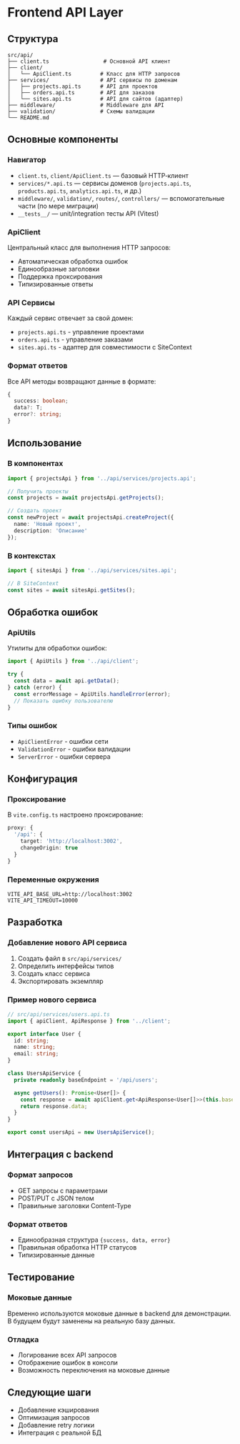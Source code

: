 # Frontend API Layer

## Структура

```
src/api/
├── client.ts                 # Основной API клиент
├── client/
│   └── ApiClient.ts         # Класс для HTTP запросов
├── services/                # API сервисы по доменам
│   ├── projects.api.ts      # API для проектов
│   ├── orders.api.ts        # API для заказов
│   └── sites.api.ts         # API для сайтов (адаптер)
├── middleware/              # Middleware для API
├── validation/              # Схемы валидации
└── README.md
```

## Основные компоненты

### Навигатор
- `client.ts`, `client/ApiClient.ts` — базовый HTTP‑клиент
- `services/*.api.ts` — сервисы доменов (`projects.api.ts`, `products.api.ts`, `analytics.api.ts`, и др.)
- `middleware/`, `validation/`, `routes/`, `controllers/` — вспомогательные части (по мере миграции)
- `__tests__/` — unit/integration тесты API (Vitest)

### ApiClient
Центральный класс для выполнения HTTP запросов:
- Автоматическая обработка ошибок
- Единообразные заголовки
- Поддержка проксирования
- Типизированные ответы

### API Сервисы
Каждый сервис отвечает за свой домен:
- `projects.api.ts` - управление проектами
- `orders.api.ts` - управление заказами
- `sites.api.ts` - адаптер для совместимости с SiteContext

### Формат ответов
Все API методы возвращают данные в формате:
```typescript
{
  success: boolean;
  data?: T;
  error?: string;
}
```

## Использование

### В компонентах
```typescript
import { projectsApi } from '../api/services/projects.api';

// Получить проекты
const projects = await projectsApi.getProjects();

// Создать проект
const newProject = await projectsApi.createProject({
  name: 'Новый проект',
  description: 'Описание'
});
```

### В контекстах
```typescript
import { sitesApi } from '../api/services/sites.api';

// В SiteContext
const sites = await sitesApi.getSites();
```

## Обработка ошибок

### ApiUtils
Утилиты для обработки ошибок:
```typescript
import { ApiUtils } from '../api/client';

try {
  const data = await api.getData();
} catch (error) {
  const errorMessage = ApiUtils.handleError(error);
  // Показать ошибку пользователю
}
```

### Типы ошибок
- `ApiClientError` - ошибки сети
- `ValidationError` - ошибки валидации
- `ServerError` - ошибки сервера

## Конфигурация

### Проксирование
В `vite.config.ts` настроено проксирование:
```typescript
proxy: {
  '/api': {
    target: 'http://localhost:3002',
    changeOrigin: true
  }
}
```

### Переменные окружения
```env
VITE_API_BASE_URL=http://localhost:3002
VITE_API_TIMEOUT=10000
```

## Разработка

### Добавление нового API сервиса
1. Создать файл в `src/api/services/`
2. Определить интерфейсы типов
3. Создать класс сервиса
4. Экспортировать экземпляр

### Пример нового сервиса
```typescript
// src/api/services/users.api.ts
import { apiClient, ApiResponse } from '../client';

export interface User {
  id: string;
  name: string;
  email: string;
}

class UsersApiService {
  private readonly baseEndpoint = '/api/users';

  async getUsers(): Promise<User[]> {
    const response = await apiClient.get<ApiResponse<User[]>>(this.baseEndpoint);
    return response.data;
  }
}

export const usersApi = new UsersApiService();
```

## Интеграция с backend

### Формат запросов
- GET запросы с параметрами
- POST/PUT с JSON телом
- Правильные заголовки Content-Type

### Формат ответов
- Единообразная структура `{success, data, error}`
- Правильная обработка HTTP статусов
- Типизированные данные

## Тестирование

### Моковые данные
Временно используются моковые данные в backend для демонстрации. В будущем будут заменены на реальную базу данных.

### Отладка
- Логирование всех API запросов
- Отображение ошибок в консоли
- Возможность переключения на моковые данные

## Следующие шаги
- Добавление кэширования
- Оптимизация запросов
- Добавление retry логики
- Интеграция с реальной БД
